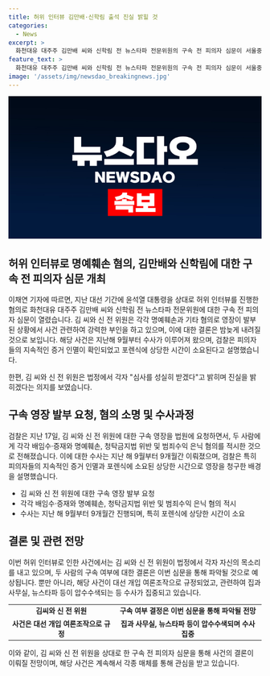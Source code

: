 ```yaml
---
title: 허위 인터뷰 김만배·신학림 출석 진실 밝힐 것
categories:
  - News
excerpt: >
  화천대유 대주주 김만배 씨와 신학림 전 뉴스타파 전문위원의 구속 전 피의자 심문이 서울중앙지법에서 열렸습니다. 검찰은 두 사람이 윤석열 대통령을 향한 허위 인터뷰로 명예훼손 혐의 등을 받아 현장을 압수수색하였으며, 두 사람은 혐의를 부인하고 있습니다. 이들에 대한 구속 여부는 이르면 오늘 밤늦게 결정될 전망입니다.
feature_text: >
  화천대유 대주주 김만배 씨와 신학림 전 뉴스타파 전문위원의 구속 전 피의자 심문이 서울중앙지법에서 열렸습니다. 검찰은 두 사람이 윤석열 대통령을 향한 허위 인터뷰로 명예훼손 혐의 등을 받아 현장을 압수수색하였으며, 두 사람은 혐의를 부인하고 있습니다. 이들에 대한 구속 여부는 이르면 오늘 밤늦게 결정될 전망입니다.
image: '/assets/img/newsdao_breakingnews.jpg'
---
```


<p><img src="/assets/img/newsdao_breakingnews.jpg" alt="koreaapp 속보" /></p>

<h2 data-ke-size="size26">허위 인터뷰로 명예훼손 혐의, 김만배와 신학림에 대한 구속 전 피의자 심문 개최</h2>

<p>이채연 기자에 따르면, 지난 대선 기간에 윤석열 대통령을 상대로 허위 인터뷰를 진행한 혐의로 화천대유 대주주 김만배 씨와 신학림 전 뉴스타파 전문위원에 대한 구속 전 피의자 심문이 열렸습니다. 김 씨와 신 전 위원은 각각 명예훼손과 기타 혐의로 영장이 발부된 상황에서 사건 관련하여 강력한 부인을 하고 있으며, 이에 대한 결론은 밤늦게 내려질 것으로 보입니다. 해당 사건은 지난해 9월부터 수사가 이루어져 왔으며, 검찰은 피의자들의 지속적인 증거 인멸이 확인되었고 포렌식에 상당한 시간이 소요된다고 설명했습니다.</p>

<p data-ke-size="size16">한편, 김 씨와 신 전 위원은 법정에서 각자 "심사를 성실히 받겠다"고 밝히며 진실을 밝히겠다는 의지를 보였습니다.</p>

<h2 data-ke-size="size26">구속 영장 발부 요청, 혐의 소명 및 수사과정</h2>

<p>검찰은 지난 17일, 김 씨와 신 전 위원에 대한 구속 영장을 법원에 요청하면서, 두 사람에게 각각 배임수·증재와 명예훼손, 청탁금지법 위반 및 범죄수익 은닉 혐의를 적시한 것으로 전해졌습니다. 이에 대한 수사는 지난 해 9월부터 9개월간 이뤄졌으며, 검찰은 특히 피의자들의 지속적인 증거 인멸과 포렌식에 소요된 상당한 시간으로 영장을 청구한 배경을 설명했습니다.</p>

<ul>
  <li>김 씨와 신 전 위원에 대한 구속 영장 발부 요청</li>
  <li>각각 배임수·증재와 명예훼손, 청탁금지법 위반 및 범죄수익 은닉 혐의 적시</li>
  <li>수사는 지난 해 9월부터 9개월간 진행되며, 특히 포렌식에 상당한 시간이 소요</li>
</ul>

<h2 data-ke-size="size26">결론 및 관련 전망</h2>

<p>이번 허위 인터뷰로 인한 사건에서는 김 씨와 신 전 위원이 법정에서 각자 자신의 목소리를 내고 있으며, 두 사람의 구속 여부에 대한 결론은 이번 심문을 통해 파악될 것으로 예상됩니다. 뿐만 아니라, 해당 사건이 대선 개입 여론조작으로 규정되었고, 관련하여 집과 사무실, 뉴스타파 등이 압수수색되는 등 수사가 집중되고 있습니다.</p>

<table>
  <tr>
    <td style="text-align: center; height: 17px;"><b>김씨와 신 전 위원</b></td>
    <td style="text-align: center; height: 17px;"><b>구속 여부 결정은 이번 심문을 통해 파악될 전망</b></td>
  </tr>
  <tr>
    <td style="text-align: center; height: 17px;"><b>사건은 대선 개입 여론조작으로 규정</b></td>
    <td style="text-align: center; height: 17px;"><b>집과 사무실, 뉴스타파 등이 압수수색되며 수사 집중</b></td>
  </tr>
</table>

<p>이와 같이, 김 씨와 신 전 위원을 상대로 한 구속 전 피의자 심문을 통해 사건의 결론이 이뤄질 전망이며, 해당 사건은 계속해서 각종 매체를 통해 관심을 받고 있습니다.</p>

